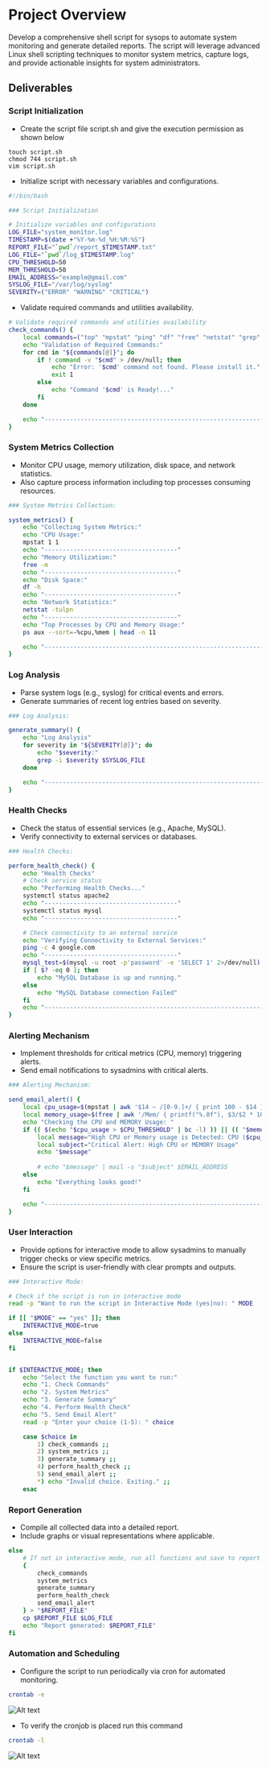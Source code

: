 # Project Overview
Develop a comprehensive shell script for sysops to automate system monitoring and generate detailed reports. The script will leverage advanced Linux shell scripting techniques to monitor system metrics, capture logs, and provide actionable insights for system administrators. 

## Deliverables

### Script Initialization
- Create the script file script.sh and give the execution permission as shown below
```
touch script.sh
chmod 744 script.sh
vim script.sh
```
- Initialize script with necessary variables and configurations.

```bash
#!/bin/bash

### Script Initialization

# Initialize variables and configurations
LOG_FILE="system_monitor.log"
TIMESTAMP=$(date +"%Y-%m-%d_%H:%M:%S")
REPORT_FILE="`pwd`/report_$TIMESTAMP.txt"
LOG_FILE="`pwd`/log_$TIMESTAMP.log"
CPU_THRESHOLD=50  
MEM_THRESHOLD=50  
EMAIL_ADDRESS="example@gmail.com"
SYSLOG_FILE="/var/log/syslog"
SEVERITY=("ERROR" "WARNING" "CRITICAL")
```
- Validate required commands and utilities availability.

```bash
# Validate required commands and utilities availability
check_commands() {
    local commands=("top" "mpstat" "ping" "df" "free" "netstat" "grep" "awk" "mail")
    echo "Validation of Required Commands:"
    for cmd in "${commands[@]}"; do
        if ! command -v "$cmd" > /dev/null; then
            echo "Error: '$cmd' command not found. Please install it."
            exit 1
        else
            echo "Command '$cmd' is Ready!..."
        fi
    done

    echo "-------------------------------------------------------------------------------"
}
```

### System Metrics Collection
- Monitor CPU usage, memory utilization, disk space, and network statistics.
- Also capture process information including top processes consuming resources.

```bash
### System Metrics Collection:

system_metrics() {
    echo "Collecting System Metrics:"
    echo "CPU Usage:"
    mpstat 1 1
    echo "-------------------------------------"
    echo "Memory Utilization:"
    free -m
    echo "-------------------------------------"
    echo "Disk Space:"
    df -h
    echo "-------------------------------------"
    echo "Network Statistics:"
    netstat -tulpn
    echo "-------------------------------------"
    echo "Top Processes by CPU and Memory Usage:"
    ps aux --sort=-%cpu,%mem | head -n 11

    echo "-------------------------------------------------------------------------------"
}
```

### Log Analysis
- Parse system logs (e.g., syslog) for critical events and errors.
- Generate summaries of recent log entries based on severity.

```bash
### Log Analysis: 

generate_summary() {
    echo "Log Analysis"
    for severity in "${SEVERITY[@]}"; do
        echo "$severity:"
        grep -i $severity $SYSLOG_FILE
    done

    echo "-------------------------------------------------------------------------------"
}
```

### Health Checks
- Check the status of essential services (e.g., Apache, MySQL).
- Verify connectivity to external services or databases.
```bash
### Health Checks: 

perform_health_check() {
    echo "Health Checks"
    # Check service status
    echo "Performing Health Checks..."
    systemctl status apache2
    echo "-------------------------------------"
    systemctl status mysql
    echo "-------------------------------------"

    # Check connectivity to an external service
    echo "Verifying Connectivity to External Services:"
    ping -c 4 google.com
    echo "-------------------------------------"
    mysql_test=$(mysql -u root -p'password' -e 'SELECT 1' 2>/dev/null)
    if [ $? -eq 0 ]; then
        echo "MySQL Database is up and running."
    else
        echo "MySQL Database connection Failed"
    fi
    echo "-------------------------------------------------------------------------------"
}
```

### Alerting Mechanism
- Implement thresholds for critical metrics (CPU, memory) triggering alerts.
- Send email notifications to sysadmins with critical alerts.
```bash
### Alerting Mechanism:

send_email_alert() {
    local cpu_usage=$(mpstat | awk '$14 ~ /[0-9.]+/ { print 100 - $14 }')
    local memory_usage=$(free | awk '/Mem/ { printf("%.0f"), $3/$2 * 100.0 }')
    echo "Checking the CPU and MEMORY Usage: "
    if (( $(echo "$cpu_usage > $CPU_THRESHOLD" | bc -l) )) || (( "$memory_usage" > "$MEM_THRESHOLD" )); then
        local message="High CPU or Memory usage is Detected: CPU ($cpu_usage %) and MEMORY ($memory_usage %)"
        local subject="Critical Alert: High CPU or MEMORY Usage"
        echo "$message"
        
        # echo "$message" | mail -s "$subject" $EMAIL_ADDRESS
    else
        echo "Everything looks good!"
    fi

    echo "-------------------------------------------------------------------------------"
}
```

### User Interaction
- Provide options for interactive mode to allow sysadmins to manually trigger checks or view specific metrics.
- Ensure the script is user-friendly with clear prompts and outputs.
```bash
### Interactive Mode:

# Check if the script is run in interactive mode
read -p "Want to run the script in Interactive Mode (yes|no): " MODE

if [[ "$MODE" == "yes" ]]; then
    INTERACTIVE_MODE=true
else
    INTERACTIVE_MODE=false
fi


if $INTERACTIVE_MODE; then
    echo "Select the function you want to run:"
    echo "1. Check Commands"
    echo "2. System Metrics"
    echo "3. Generate Summary"
    echo "4. Perform Health Check"
    echo "5. Send Email Alert"
    read -p "Enter your choice (1-5): " choice

    case $choice in
        1) check_commands ;;
        2) system_metrics ;;
        3) generate_summary ;;
        4) perform_health_check ;;
        5) send_email_alert ;;
        *) echo "Invalid choice. Exiting." ;;
    esac
```

### Report Generation
- Compile all collected data into a detailed report.
- Include graphs or visual representations where applicable.
```bash
else
    # If not in interactive mode, run all functions and save to report file
    {
        check_commands
        system_metrics
        generate_summary
        perform_health_check
        send_email_alert
    } > "$REPORT_FILE"
    cp $REPORT_FILE $LOG_FILE
    echo "Report generated: $REPORT_FILE"
fi
```

### Automation and Scheduling
- Configure the script to run periodically via cron for automated monitoring.
```bash
crontab -e
```
![Alt text](imgs/image-1.png)

- To verify the cronjob is placed run this command
```bash
crontab -l
```
![Alt text](imgs/image-2.png)

